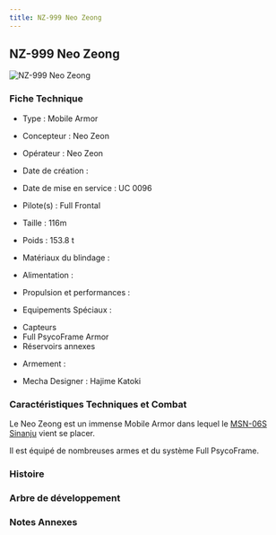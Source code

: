 ```yaml
---
title: NZ-999 Neo Zeong
---
```


NZ-999 Neo Zeong
----------------


![NZ-999 Neo Zeong](/images/stories/saga/unicorn/mechas/neozeon/neozeong.png)


### Fiche Technique



- Type : Mobile Armor
  
- Concepteur : Neo Zeon
  
- Opérateur : Neo Zeon
  
- Date de création : 
  
- Date de mise en service : UC 0096
  
- Pilote(s) : Full Frontal
  
- Taille : 116m
  
- Poids : 153.8 t
  
- Matériaux du blindage : 
  
- Alimentation : 
  
- Propulsion et performances : 
  
- Equipements Spéciaux :


* Capteurs
* Full PsycoFrame Armor
* Réservoirs annexes


- Armement :




- Mecha Designer : Hajime Katoki


### Caractéristiques Techniques et Combat


Le Neo Zeong est un immense Mobile Armor dans lequel le [MSN-06S Sinanju](uc/gundam-unicorn/msn-06s-sinanju.html) vient se placer. 
  
Il est équipé de nombreuses armes et du système Full PsycoFrame.


### Histoire


### Arbre de développement


### Notes Annexes


